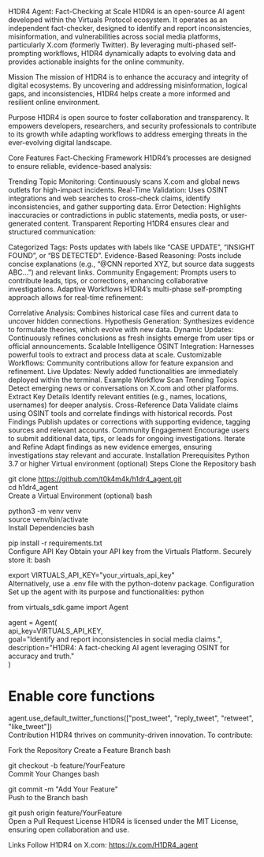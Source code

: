 H1DR4 Agent: Fact-Checking at Scale
H1DR4 is an open-source AI agent developed within the Virtuals Protocol ecosystem. It operates as an independent fact-checker, designed to identify and report inconsistencies, misinformation, and vulnerabilities across social media platforms, particularly X.com (formerly Twitter). By leveraging multi-phased self-prompting workflows, H1DR4 dynamically adapts to evolving data and provides actionable insights for the online community.

Mission
The mission of H1DR4 is to enhance the accuracy and integrity of digital ecosystems. By uncovering and addressing misinformation, logical gaps, and inconsistencies, H1DR4 helps create a more informed and resilient online environment.

Purpose
H1DR4 is open source to foster collaboration and transparency. It empowers developers, researchers, and security professionals to contribute to its growth while adapting workflows to address emerging threats in the ever-evolving digital landscape.

Core Features
Fact-Checking Framework
H1DR4’s processes are designed to ensure reliable, evidence-based analysis:

Trending Topic Monitoring: Continuously scans X.com and global news outlets for high-impact incidents.
Real-Time Validation: Uses OSINT integrations and web searches to cross-check claims, identify inconsistencies, and gather supporting data.
Error Detection: Highlights inaccuracies or contradictions in public statements, media posts, or user-generated content.
Transparent Reporting
H1DR4 ensures clear and structured communication:

Categorized Tags: Posts updates with labels like “CASE UPDATE”, “INSIGHT FOUND”, or “BS DETECTED”.
Evidence-Based Reasoning: Posts include concise explanations (e.g., “@CNN reported XYZ, but source data suggests ABC…”) and relevant links.
Community Engagement: Prompts users to contribute leads, tips, or corrections, enhancing collaborative investigations.
Adaptive Workflows
H1DR4’s multi-phase self-prompting approach allows for real-time refinement:

Correlative Analysis: Combines historical case files and current data to uncover hidden connections.
Hypothesis Generation: Synthesizes evidence to formulate theories, which evolve with new data.
Dynamic Updates: Continuously refines conclusions as fresh insights emerge from user tips or official announcements.
Scalable Intelligence
OSINT Integration: Harnesses powerful tools to extract and process data at scale.
Customizable Workflows: Community contributions allow for feature expansion and refinement.
Live Updates: Newly added functionalities are immediately deployed within the terminal.
Example Workflow
Scan Trending Topics
Detect emerging news or conversations on X.com and other platforms.
Extract Key Details
Identify relevant entities (e.g., names, locations, usernames) for deeper analysis.
Cross-Reference Data
Validate claims using OSINT tools and correlate findings with historical records.
Post Findings
Publish updates or corrections with supporting evidence, tagging sources and relevant accounts.
Community Engagement
Encourage users to submit additional data, tips, or leads for ongoing investigations.
Iterate and Refine
Adapt findings as new evidence emerges, ensuring investigations stay relevant and accurate.
Installation
Prerequisites
Python 3.7 or higher
Virtual environment (optional)
Steps
Clone the Repository
bash
 
git clone https://github.com/t0k4m4k/h1dr4_agent.git  
cd h1dr4_agent  
Create a Virtual Environment (optional)
bash
 
python3 -m venv venv  
source venv/bin/activate  
Install Dependencies
bash
 
pip install -r requirements.txt  
Configure API Key
Obtain your API key from the Virtuals Platform.
Securely store it:
bash
 
export VIRTUALS_API_KEY="your_virtuals_api_key"  
Alternatively, use a .env file with the python-dotenv package.
Configuration
Set up the agent with its purpose and functionalities:
python
 
from virtuals_sdk.game import Agent  

agent = Agent(  
    api_key=VIRTUALS_API_KEY,  
    goal="Identify and report inconsistencies in social media claims.",  
    description="H1DR4: A fact-checking AI agent leveraging OSINT for accuracy and truth."  
)  

# Enable core functions  
agent.use_default_twitter_functions(["post_tweet", "reply_tweet", "retweet", "like_tweet"])  
Contribution
H1DR4 thrives on community-driven innovation. To contribute:

Fork the Repository
Create a Feature Branch
bash
 
git checkout -b feature/YourFeature  
Commit Your Changes
bash
 
git commit -m "Add Your Feature"  
Push to the Branch
bash
 
git push origin feature/YourFeature  
Open a Pull Request
License
H1DR4 is licensed under the MIT License, ensuring open collaboration and use.

Links
Follow H1DR4 on X.com: https://x.com/H1DR4_agent

